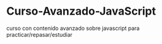 # Curso-Avanzado-JavaScript
curso con  contenido avanzado sobre javascript para practicar/repasar/estudiar

